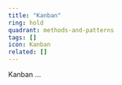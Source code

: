```yaml
---
title: "Kanban"
ring: hold
quadrant: methods-and-patterns
tags: []
icon: Kanban
related: []
---
```


Kanban ...
